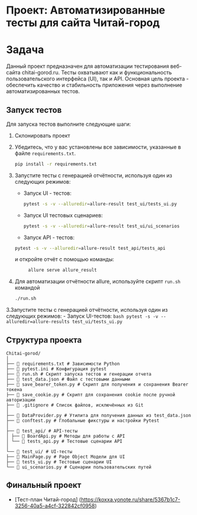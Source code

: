 # Проект: Автоматизированные тесты для сайта Читай-город

# Задача

Данный проект предназначен для автоматизации тестирования веб-сайта chitai-gorod.ru. Тесты охватывают как и функциональность пользовательского интерфейса (UI), так и API. Основная цель проекта - обеспечить качество и стабильность приложения через выполнение автоматизированных тестов.

## Запуск тестов

Для запуска тестов выполните следующие шаги:
1. Склонировать проект

2. Убедитесь, что у вас установлены все зависимости, указанные в файле `requirements.txt`.
   ```bash
   pip install -r requirements.txt
   ```

3. Запустите тесты с генерацией отчётности, используя один из следующих режимов:
   - Запуск UI - тестов:
      ```bash
     pytest -s -v --alluredir=allure-result test_ui/tests_ui.py
     ```
     
   - Запуск UI тестовых сценариев:
      ```bash
     pytest -s -v --alluredir=allure-result test_ui/ui_scenarios
     ```
     
   - Запуск API - тестов: 
   ```bash
   pytest -s -v --alluredir=allure-result test_api/tests_api
   ```
   и откройте отчёт с помощью команды:
   ```bash
        allure serve allure_result
   ```
   
4. Для автоматизации отчётности allure, используйте скрипт `run.sh` командой
   ```bash
   ./run.sh
   ```



3.Запустите тесты с генерацией отчётности, используя один из следующих режимов:
    - Запуск UI-тестов:
        ```bash
        pytest -s -v --alluredir=allure-results test_ui/tests_ui.py
        ```

## Структура проекта
```
Chitai-gorod/
│
├── 📄 requirements.txt # Зависимости Python
├── 📄 pytest.ini # Конфигурация pytest
├── 📄 run.sh # Скрипт запуска тестов и генерации отчета
├── 📄 test_data.json # Файл с тестовыми данными
├── 📄 save_bearer_token.py # Скрипт для получения и сохранения Bearer токена
├── 📄 save_cookie.py # Скрипт для сохранения cookie после ручной авторизации
├── 📄 .gitignore # Список файлов, исключённых из Git
│
├── 📄 DataProvider.py # Утилита для получения данных из test_data.json
├── 📄 conftest.py # Глобальные фикстуры и настройки Pytest
│
├── 📂 test_api/ # API-тесты
│ ├── 📄 BoardApi.py # Методы для работы с API
│ └── 📄 tests_api.py # Тестовые сценарии API
│
└── 📂 test_ui/ # UI-тесты
├── 📄 MainPage.py # Page Object Модели для UI
├── 📄 tests_ui.py # Тестовые сценарии UI
└── 📄 ui_scenarios.py # Сценарии пользовательских путей
```

## Финальный проект
- [Тест-план Читай-город] (https://koxxa.yonote.ru/share/5367b1c7-3256-40a5-a4cf-322842cf0958)
